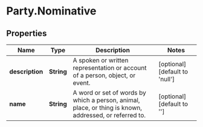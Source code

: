 # Party.Nominative

## Properties
Name | Type | Description | Notes
------------ | ------------- | ------------- | -------------
**description** | **String** | A spoken or written representation or account of a person, object, or event. | [optional] [default to &#39;null&#39;]
**name** | **String** | A word or set of words by which a person, animal, place, or thing is known, addressed, or referred to. | [optional] [default to &#39;&#39;]


